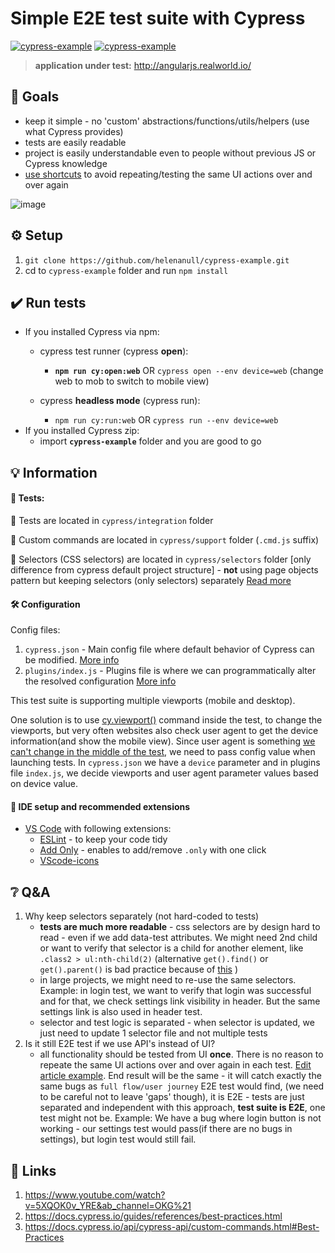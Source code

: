 # **Simple** E2E test suite with Cypress
[![cypress-example](https://img.shields.io/endpoint?url=https://dashboard.cypress.io/badge/detailed/urshkd&style=flat&logo=cypress)](https://dashboard.cypress.io/projects/urshkd/runs) [![cypress-example](https://img.shields.io/endpoint?url=https://dashboard.cypress.io/badge/count/urshkd&style=flat&logo=cypress)](https://dashboard.cypress.io/projects/urshkd/runs)
> **application under test:** http://angularjs.realworld.io/

## :goal_net: Goals
- keep it simple - no 'custom' abstractions/functions/utils/helpers (use what Cypress provides)
- tests are easily readable
- project is easily understandable even to people without previous JS or Cypress knowledge
- [use shortcuts](https://docs.cypress.io/api/cypress-api/custom-commands#4-Skip-your-UI-as-much-as-possible) to avoid repeating/testing the same UI actions over and over again

![image](https://user-images.githubusercontent.com/48861601/110022516-af6f2400-7d34-11eb-8b13-f21789331cb3.png)


## :gear: Setup

1. `git clone https://github.com/helenanull/cypress-example.git`
2. cd to `cypress-example` folder and run `npm install`


## :heavy_check_mark: Run tests

- If you installed Cypress via npm: 
    - cypress test runner (cypress __open__):
      - **`npm run cy:open:web`** OR `cypress open --env device=web` (change web to mob to switch to mobile view)
    
    - cypress __headless mode__ (cypress run):
      - `npm run cy:run:web` OR `cypress run --env device=web`
- If you installed Cypress zip:
    - import **`cypress-example`** folder and you are good to go

## :bulb: Information
#### :test_tube: Tests:
:file_folder: Tests are located in `cypress/integration` folder

:file_folder: Custom commands are located in `cypress/support` folder (`.cmd.js` suffix)

:file_folder: Selectors (CSS selectors) are located in `cypress/selectors` folder [only difference from cypress default project structure] - __not__ using page objects pattern but keeping selectors (only selectors) separately [Read more](https://github.com/helenanull/cypress-example#grey_question-qa)

#### :hammer_and_wrench: Configuration
Config files:
1. `cypress.json` - Main config file where default behavior of Cypress can be modified. [More info](https://docs.cypress.io/guides/references/configuration#cypress-json)
2. `plugins/index.js` - Plugins file is where we can programmatically alter the resolved configuration [More info](https://docs.cypress.io/guides/tooling/plugins-guide#Use-Cases)

This test suite is supporting multiple viewports (mobile and desktop). 

One solution is to use [cy.viewport()](https://docs.cypress.io/api/commands/viewport) command inside the test, to change the viewports, but very often websites also check user agent to get the device information(and show the mobile view). Since user agent is something [we can't change in the middle of the test](https://github.com/cypress-io/cypress/issues/2100), we need to pass config value when launching tests. In `cypress.json` we have a `device` parameter and in plugins file `index.js`, we decide viewports and user agent parameter values based on device value.

#### :diamond_shape_with_a_dot_inside: IDE setup and recommended extensions
- [VS Code](https://code.visualstudio.com/download) with following extensions:
    - [ESLint](https://marketplace.visualstudio.com/items?itemName=dbaeumer.vscode-eslint) - to keep your code tidy
    - [Add Only](https://marketplace.visualstudio.com/items?itemName=ub1que.add-only) - enables to add/remove `.only` with one click
    - [VScode-icons](https://marketplace.visualstudio.com/items?itemName=vscode-icons-team.vscode-icons)


## :grey_question: Q&A
1. Why keep selectors separately (not hard-coded to tests)
    - **tests are much more readable** - css selectors are by design hard to read - even if we add data-test attributes. We might need 2nd child or want to verify that selector is a child for another element, like `.class2 > ul:nth-child(2)` (alternative `get().find()` or `get().parent()` is bad practice because of [this](https://docs.cypress.io/guides/core-concepts/retry-ability.html#Only-the-last-command-is-retried) )
    - in large projects, we might need to re-use the same selectors. Example: in login test, we want to verify that login was successful and for that, we check settings link visibility in header. But the same settings link is also used in header test.
    - selector and test logic is separated - when selector is updated, we just need to update 1 selector file and not multiple tests
2. Is it still E2E test if we use API's instead of UI?
     - all functionality should be tested from UI **once**. There is no reason to repeate the same UI actions over and over again in each test. [Edit article example](https://github.com/helenanull/cypress-example/blob/main/cypress/integration/article.spec.js#L69). End result will be the same - it will catch exactly the same bugs as `full flow/user journey` E2E test would find, (we need to be careful not to leave 'gaps' though), it is E2E - tests are just separated and independent with this approach, **test suite is E2E**, one test might not be. Example: We have a bug where login button is not working - our settings test would pass(if there are no bugs in settings), but login test would still fail.


## :link: Links

1. https://www.youtube.com/watch?v=5XQOK0v_YRE&ab_channel=OKG%21
2. https://docs.cypress.io/guides/references/best-practices.html
3. https://docs.cypress.io/api/cypress-api/custom-commands.html#Best-Practices
